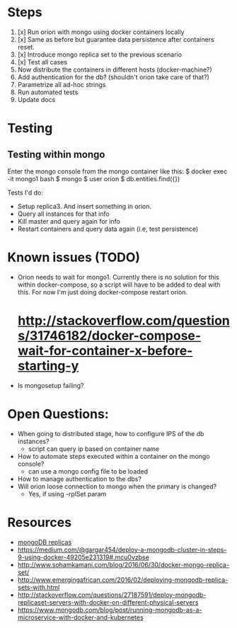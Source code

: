 # Steps
1) [x] Run orion with mongo using docker containers locally
2) [x] Same as before but guarantee data persistence after containers reset.
3) [x] Introduce mongo replica set to the previous scenario
4) [x] Test all cases
5) Now distribute the containers in different hosts (docker-machine?)
6) Add authentication for the db? (shouldn't orion take care of that?)
7) Parametrize all ad-hoc strings
8) Run automated tests
9) Update docs

# Testing

## Testing within mongo
Enter the mongo console from the mongo container like this:
    $ docker exec -it mongo1 bash
    $ mongo
    $ user orion
    $ db.entities.find({})

Tests I'd do:
 - Setup replica3. And insert something in orion.
 - Query all instances for that info
 - Kill master and query again for info
 - Restart containers and query data again (i.e, test persistence)

# Known issues (TODO)
 - Orion needs to wait for mongo1.
    Currently there is no solution for this within docker-compose, so a script
    will have to be added to deal with this. For now I'm just doing
    docker-compose restart orion.
    # http://stackoverflow.com/questions/31746182/docker-compose-wait-for-container-x-before-starting-y
 - Is mongosetup failing?

# Open Questions:
 - When going to distributed stage, how to configure IPS of the db instances?
    - script can query ip based on container name
 - How to automate steps executed within a container on the mongo console?
    - can use a mongo config file to be loaded
 - How to manage authentication to the dbs?
 - Will orion loose connection to mongo when the primary is changed?
    - Yes, if using -rplSet param

# Resources
 - [mongoDB replicas](https://docs.mongodb.com/manual/replication/)
 - https://medium.com/@gargar454/deploy-a-mongodb-cluster-in-steps-9-using-docker-49205e231319#.mcu0vzbse
 - http://www.sohamkamani.com/blog/2016/06/30/docker-mongo-replica-set/
 - http://www.emergingafrican.com/2016/02/deploying-mongodb-replica-sets-with.html
 - http://stackoverflow.com/questions/27187591/deploy-mongodb-replicaset-servers-with-docker-on-different-physical-servers
 - https://www.mongodb.com/blog/post/running-mongodb-as-a-microservice-with-docker-and-kubernetes

